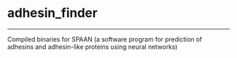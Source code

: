 # adhesin_finder
________________________________
Compiled binaries for SPAAN (a software program for prediction of adhesins and adhesin-like proteins using neural networks)
